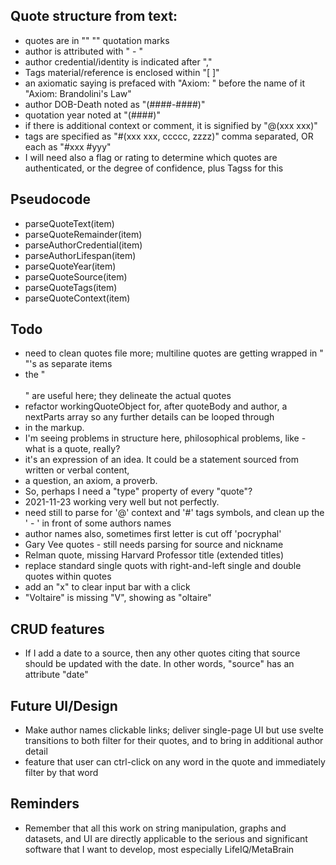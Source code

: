 ## Quote structure from text:
* quotes are in "" "" quotation marks
* author is attributed with " - "
* author credential/identity is indicated after ","
* Tags material/reference is enclosed within "[ ]"
* an axiomatic saying is prefaced with "Axiom: " before the name of it "Axiom: Brandolini's Law"
* author DOB-Death noted as "(####-####)"
* quotation year noted at "(####)"
* if there is additional context or comment, it is signified by "@(xxx xxx)"
* tags are specified as "#(xxx xxx, ccccc, zzzz)" comma separated, OR each as "#xxx #yyy"
* I will need also a flag or rating to determine which quotes are authenticated, or the degree of confidence, plus Tagss for this

## Pseudocode
* parseQuoteText(item)
* parseQuoteRemainder(item)
* parseAuthorCredential(item)
* parseAuthorLifespan(item)
* parseQuoteYear(item)
* parseQuoteSource(item)
* parseQuoteTags(item)
* parseQuoteContext(item)

## Todo
* need to clean quotes file more; multiline quotes are getting wrapped in "<div>"'s as separate items
* the "<div><br></div>" are useful here; they delineate the actual quotes
* refactor workingQuoteObject for, after quoteBody and author, a nextParts array so any further details can be looped through
* in the markup.
* I'm seeing problems in structure here, philosophical problems, like - what is a quote, really?
* it's an expression of an idea. It could be a statement sourced from written or verbal content,
* a question, an axiom, a proverb.
* So, perhaps I need a "type" property of every "quote"?
* 2021-11-23 working very well but not perfectly.
* need still to parse for '@' context and '#' tags symbols, and clean up the ' - ' in front of some authors names
* author names also, sometimes first letter is cut off 'pocryphal'
* Gary Vee quotes - still needs parsing for source and nickname
* Relman quote, missing Harvard Professor title (extended titles)
* replace standard single quots with right-and-left single and double quotes within quotes
* add an "x" to clear input bar with a click
* "Voltaire" is missing "V", showing as "oltaire"

## CRUD features
* If I add a date to a source, then any other quotes citing that source should be updated with the date. In other words, "source" has an attribute "date"

## Future UI/Design
* Make author names clickable links; deliver single-page UI but use svelte transitions to both filter for their quotes, and to bring in additional author detail
* feature that user can ctrl-click on any word in the quote and immediately filter by that word

## Reminders
* Remember that all this work on string manipulation, graphs and datasets, and UI are directly applicable to the serious and significant software that I want to develop, most especially LifeIQ/MetaBrain